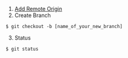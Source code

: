 1. [Add Remote Origin](https://help.github.com/articles/adding-a-remote/)
2. Create Branch 
```shell
$ git checkout -b [name_of_your_new_branch]
```
3. Status
```shell
$ git status
```
